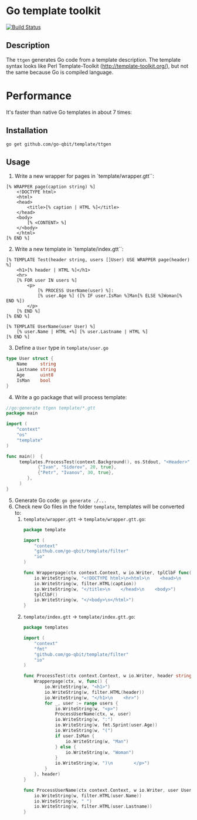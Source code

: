 # Go template toolkit

[![Build Status](https://travis-ci.org/go-qbit/template.svg?branch=master)](https://travis-ci.org/go-qbit/template)

## Description
The `ttgen` generates Go code from a template description. 
The template syntax looks like Perl Template-Toolkit (http://template-toolkit.org/), 
but not the same because Go is compiled language.  

# Performance
It's faster than native Go templates in about 7 times:

## Installation
    go get github.com/go-qbit/template/ttgen

## Usage

1. Write a new wrapper for pages in `template/wrapper.gtt``:
```
[% WRAPPER page(caption string) %]
    <!DOCTYPE html>
    <html>
    <head>
        <title>[% caption | HTML %]</title>
    </head>
    <body>
        [% <CONTENT> %]
    </<body>
    </html>
[% END %]
```
2. Write a new template in `template/index.gtt``:
```
[% TEMPLATE Test(header string, users []User) USE WRAPPER page(header) %]
    <h1>[% header | HTML %]</h1>
    <hr>
    [% FOR user IN users %]
        <p>
            [% PROCESS UserName(user) %]:
            [% user.Age %] ([% IF user.IsMan %]Man[% ELSE %]Woman[% END %])
        </p>
    [% END %]
[% END %]

[% TEMPLATE UserName(user User) %]
    [% user.Name | HTML +%] [% user.Lastname | HTML %]
[% END %]
```
3. Define a `User` type in `template/user.go`
```go
type User struct {
	Name     string
	Lastname string
	Age      uint8
	IsMan    bool
}
```
4. Write a go package that will process template:
```go
//go:generate ttgen template/*.gtt
package main

import (
    "context"
    "os"
    "template"
)

func main()  {
     templates.ProcessTest(context.Background(), os.Stdout, "<Header>", []templates.User{
            {"Ivan", "Sidorov", 20, true},
     	    {"Petr", "Ivanov", 30, true},
     	},
     )
}
```
5. Generate Go code:
`go generate ./...`
6. Check new Go files in the folder `template`, templates will be converted to:
    1. `template/wrapper.gtt` -> `template/wrapper.gtt.go`:
        ```go
        package template
        
        import (
            "context"
            "github.com/go-qbit/template/filter"
            "io"
        )
        
        func Wrapperpage(ctx context.Context, w io.Writer, tplClbF func(), caption string) {
            io.WriteString(w, "<!DOCTYPE html>\n<html>\n    <head>\n        <title>")
            io.WriteString(w, filter.HTML(caption))
            io.WriteString(w, "</title>\n    </head>\n    <body>")
            tplClbF()
            io.WriteString(w, "</<body>\n</html>")
        }
        ```
    2. `template/index.gtt` -> `template/index.gtt.go`:
        ```go
        package templates
        
        import (
            "context"
            "fmt"
            "github.com/go-qbit/template/filter"
            "io"
        )
        
        func ProcessTest(ctx context.Context, w io.Writer, header string, users []User) {
            Wrapperpage(ctx, w, func() {
                io.WriteString(w, "<h1>")
                io.WriteString(w, filter.HTML(header))
                io.WriteString(w, "</h1>\n    <hr>")
                for _, user := range users {
                    io.WriteString(w, "<p>")
                    ProcessUserName(ctx, w, user)
                    io.WriteString(w, ":")
                    io.WriteString(w, fmt.Sprint(user.Age))
                    io.WriteString(w, "(")
                    if user.IsMan {
                        io.WriteString(w, "Man")
                    } else {
                        io.WriteString(w, "Woman")
                    }
                    io.WriteString(w, ")\n        </p>")
                }
            }, header)
        }
        
        func ProcessUserName(ctx context.Context, w io.Writer, user User) {
            io.WriteString(w, filter.HTML(user.Name))
            io.WriteString(w, " ")
            io.WriteString(w, filter.HTML(user.Lastname))
        }
        ```
